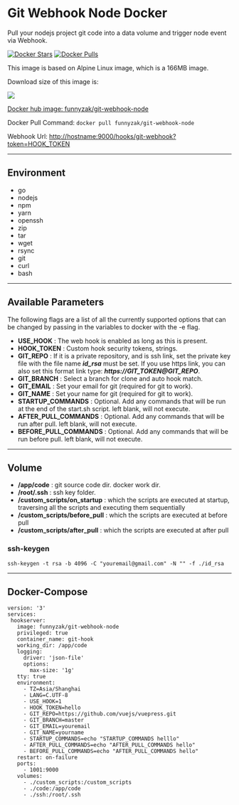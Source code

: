 # Git Webhook Node Docker

Pull your nodejs project git code into a data volume and trigger node event via Webhook.

[![Docker Stars](https://img.shields.io/docker/stars/funnyzak/git-webhook-node.svg?style=flat-square)](https://hub.docker.com/r/funnyzak/git-webhook-node/)
[![Docker Pulls](https://img.shields.io/docker/pulls/funnyzak/git-webhook-node.svg?style=flat-square)](https://hub.docker.com/r/funnyzak/git-webhook-node/)

This image is based on Alpine Linux image, which is a 166MB image.

Download size of this image is:

[![](https://images.microbadger.com/badges/image/funnyzak/git-webhook-node.svg)](http://microbadger.com/images/funnyzak/git-webhook-node)

[Docker hub image: funnyzak/git-webhook-node](https://hub.docker.com/r/funnyzak/git-webhook-node)

Docker Pull Command: `docker pull funnyzak/git-webhook-node`

Webhook Url: [http://hostname:9000/hooks/git-webhook?token=HOOK_TOKEN](#)

---

## Environment

* go
* nodejs
* npm
* yarn
* openssh
* zip
* tar
* wget
* rsync
* git
* curl
* bash

---
  
## Available Parameters

The following flags are a list of all the currently supported options that can be changed by passing in the variables to docker with the -e flag.

* **USE_HOOK** : The web hook is enabled as long as this is present.
* **HOOK_TOKEN** : Custom hook security tokens, strings.
* **GIT_REPO** : If it is a private repository, and is ssh link, set the private key file with the file name ***id_rsa*** must be set. If you use https link, you can also set this format link type: ***https://GIT_TOKEN@GIT_REPO***.
* **GIT_BRANCH** : Select a branch for clone and auto hook match.
* **GIT_EMAIL** : Set your email for git (required for git to work).
* **GIT_NAME** : Set your name for git (required for git to work).
* **STARTUP_COMMANDS** : Optional. Add any commands that will be run at the end of the start.sh script. left blank, will not execute.
* **AFTER_PULL_COMMANDS** : Optional. Add any commands that will be run after pull. left blank, will not execute.
* **BEFORE_PULL_COMMANDS** : Optional. Add any commands that will be run before pull. left blank, will not execute.
  
---

## Volume

* **/app/code** : git source code dir. docker work dir.
* **/root/.ssh** :  ssh key folder.
* **/custom_scripts/on_startup** :  which the scripts are executed at startup, traversing all the scripts and executing them sequentially
* **/custom_scripts/before_pull** :  which the scripts are executed at before pull
* **/custom_scripts/after_pull** :  which the scripts are executed at after pull

### ssh-keygen

`ssh-keygen -t rsa -b 4096 -C "youremail@gmail.com" -N "" -f ./id_rsa`

---

## Docker-Compose

 ```docker
version: '3'
services:
  hookserver:
    image: funnyzak/git-webhook-node
    privileged: true
    container_name: git-hook
    working_dir: /app/code
    logging:
      driver: 'json-file'
      options:
        max-size: '1g'
    tty: true
    environment:
      - TZ=Asia/Shanghai
      - LANG=C.UTF-8
      - USE_HOOK=1
      - HOOK_TOKEN=hello
      - GIT_REPO=https://github.com/vuejs/vuepress.git
      - GIT_BRANCH=master
      - GIT_EMAIL=youremail
      - GIT_NAME=yourname
      - STARTUP_COMMANDS=echo "STARTUP_COMMANDS helllo"
      - AFTER_PULL_COMMANDS=echo "AFTER_PULL_COMMANDS hello"
      - BEFORE_PULL_COMMANDS=echo "AFTER_PULL_COMMANDS hello"
    restart: on-failure
    ports:
      - 1001:9000
    volumes:
      - ./custom_scripts:/custom_scripts
      - ./code:/app/code
      - ./ssh:/root/.ssh

 ```
